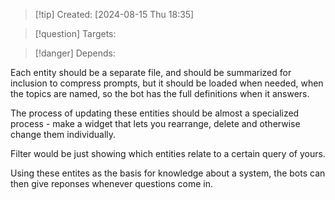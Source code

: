 
>[!tip] Created: [2024-08-15 Thu 18:35]

>[!question] Targets: 

>[!danger] Depends: 

Each entity should be a separate file, and should be summarized for inclusion to compress prompts, but it should be loaded when needed, when the topics are named, so the bot has the full definitions when it answers.

The process of updating these entities should be almost a specialized process - make a widget that lets you rearrange, delete and otherwise change them individually.

Filter would be just showing which entities relate to a certain query of yours.

Using these entites as the basis for knowledge about a system, the bots can then give reponses whenever questions come in.